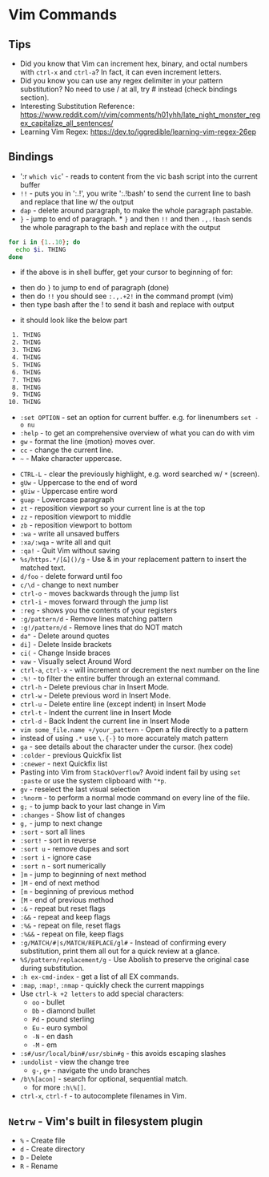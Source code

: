 # Vim Commands

## Tips

- Did you know that Vim can increment hex, binary, and octal numbers
  with `ctrl-x` and `ctrl-a`? In fact, it can even increment letters.
- Did you know you can use any regex delimiter in your pattern
  substitution? No need to use / at all, try # instead (check bindings
  section).
- Interesting Substitution Reference:
  https://www.reddit.com/r/vim/comments/h01yhh/late_night_monster_regex_capitalize_all_sentences/
- Learning Vim Regex:
  https://dev.to/iggredible/learning-vim-regex-26ep

## Bindings
* ':r `which vic`' - reads to content from the vic bash script into the current buffer
* `!!` - puts you in ':.!', you write ':.!bash' to send the current line to bash and replace that line w/ the output
* `dap` - delete around paragraph, to make the whole paragraph pastable.
* `}` - jump to end of paragraph.
      * `}` and then `!!` and then `.,.!bash` sends the whole paragraph to the bash and replace with the output
```sh
for i in {1..10}; do
  echo $i. THING
done
```
* if the above is in shell buffer, get your cursor to beginning of for:
 - then do `}` to jump to end of paragraph (done)
 - then do `!!` you should see `:.,.+2!` in the command prompt (vim)
 - then type bash after the ! to send it bash and replace with output

* it should look like the below part

```txt
 1. THING
 2. THING
 3. THING
 4. THING
 5. THING
 6. THING
 7. THING
 8. THING
 9. THING
10. THING
```

* `:set OPTION` - set an option for current buffer. e.g. for linenumbers `set -o nu`
* `:help` - to get an comprehensive overview of what you can do with vim
* `gw` - format the line {motion} moves over.
* `cc` - change the current line.
* `~` - Make character uppercase.
- `CTRL-L` - clear the previously highlight, e.g. word searched w/ `*` (screen).
- `gUw` - Uppercase to the end of word
- `gUiw` - Uppercase entire word
- `guap` - Lowercase paragraph
- `zt` - reposition viewport so your current line is at the top
- `zz` - reposition viewport to middle
- `zb` - reposition viewport to bottom
- `:wa` - write all unsaved buffers
- `:xa/:wqa` - write all and quit
- `:qa!` - Quit Vim without saving
- `%s/https.*/[&]()/g` - Use & in your replacement pattern to insert the
  matched text.
- `d/foo` - delete forward until foo
- `c/\d` - change to next number
- `ctrl-o` - moves backwards through the jump list
- `ctrl-i` - moves forward through the jump list
- `:reg` - shows you the contents of your registers
- `:g/pattern/d` - Remove lines matching pattern
- `:g!/pattern/d` - Remove lines that do NOT match
- `da"` - Delete around quotes
- `di]` - Delete Inside brackets
- `ci(` - Change Inside braces
- `vaw` - Visually select Around Word
- `ctrl-a`, `ctrl-x` - will increment or decrement the next number on
  the line
- `:%!` - to filter the entire buffer through an external command.
- `ctrl-h` - Delete previous char in Insert Mode.
- `ctrl-w` - Delete previous word in Insert Mode. 
- `ctrl-u` - Delete entire line (except indent) in Insert Mode
- `ctrl-t` - Indent the current line in Insert Mode
- `ctrl-d` - Back Indent the current line in Insert Mode
- `vim some_file.name +/your_pattern` - Open a file directly to a
  pattern
- instead of using `.*` use `\.{-}` to more accurately match pattern 
- `ga` - see details about the character under the cursor. (hex code)
- `:colder` - previous Quickfix list
- `:cnewer` - next Quickfix list
- Pasting into Vim from `StackOverflow`? Avoid indent fail by using `set
  :paste` or use the system clipboard with `"*p`.
- `gv` - reselect the last visual selection
- `:%norm` - to perform a normal mode command on every line of the file.
- `g;` - to jump back to your last change in Vim
- `:changes` - Show list of changes
- `g,` - jump to next change
- `:sort` - sort all lines
- `:sort!` - sort in reverse
- `:sort u` - remove dupes and sort
- `:sort i` - ignore case
- `:sort n` - sort numerically
- `]m` - jump to beginning of next method
- `]M` - end of next method
- `[m` - beginning of previous method
- `[M` - end of previous method
- `:&` - repeat but reset flags
- `:&&` - repeat and keep flags
- `:%&` - repeat on file, reset flags
- `:%&&` - repeat on file, keep flags
- `:g/MATCH/#|s/MATCH/REPLACE/gl#` - Instead of confirming every
  substitution, print them all out for a quick review at a glance.
- `%S/pattern/replacement/g` - Use Abolish to preserve the original case
  during substitution. 
- `:h ex-cmd-index` - get a list of all EX commands.
- `:map`, `:map!`, `:nmap` - quickly check the current mappings
- Use `ctrl-k +2 letters` to add special characters:
  - `oo` - bullet
  - `Db` - diamond bullet
  - `Pd` - pound sterling
  - `Eu` - euro symbol
  - `-N` - en dash
  - `-M` - em
- `:s#/usr/local/bin#/usr/sbin#g` - this avoids escaping slashes
- `:undolist` - view the change tree
  - `g-`, `g+` - navigate the undo branches
- `/b\%[acon]` - search for optional, sequential match.
  - for more `:h\%[]`.
- `ctrl-x`, `ctrl-f` - to autocomplete filenames in Vim.

## `Netrw` - Vim's built in filesystem plugin

- `%` - Create file
- `d` - Create directory
- `D` - Delete
- `R` - Rename
